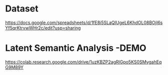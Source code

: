 # Dataset
https://docs.google.com/spreadsheets/d/1fE8i5SLaQIUgeL6KhdOL08BOjI6sYf5qrKtrvwWHr2c/edit?usp=sharing
# Latent Semantic Analysis -DEMO
https://colab.research.google.com/drive/1uzKBZP2agRlGpo5KS0SMvgahEqG9M89Y 
